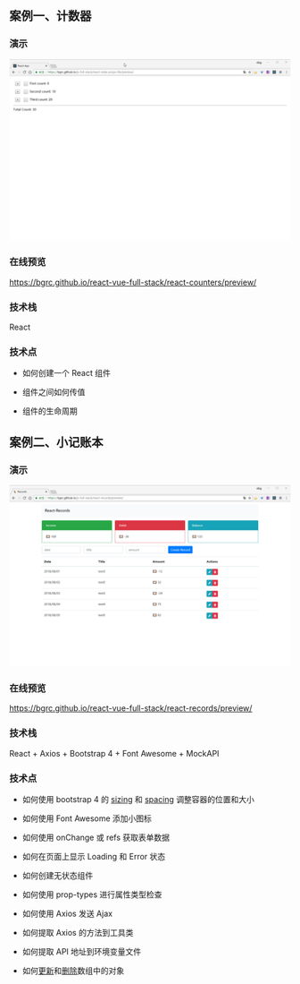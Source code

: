 ## 案例一、计数器

### 演示

<p align='center'>
<img src='./images/counter.gif' width='600' alt='npm start'>
</p>

### 在线预览

https://bgrc.github.io/react-vue-full-stack/react-counters/preview/

### 技术栈

React

### 技术点

- 如何创建一个 React 组件

- 组件之间如何传值

- 组件的生命周期

## 案例二、小记账本

### 演示

<p align='center'>
<img src='./images/records.gif' width='600' alt='npm start'>
</p>

### 在线预览

https://bgrc.github.io/react-vue-full-stack/react-records/preview/

### 技术栈

React + Axios + Bootstrap 4 + Font Awesome + MockAPI

### 技术点

- 如何使用 bootstrap 4 的 [sizing](https://getbootstrap.com/docs/4.0/utilities/sizing/) 和 [spacing](https://getbootstrap.com/docs/4.0/utilities/spacing/) 调整容器的位置和大小

- 如何使用 Font Awesome 添加小图标

- 如何使用 onChange 或 refs 获取表单数据

- 如何在页面上显示 Loading 和 Error 状态

- 如何创建无状态组件

- 如何使用 prop-types 进行属性类型检查

- 如何使用 Axios 发送 Ajax

- 如何提取 Axios 的方法到工具类

- 如何提取 API 地址到环境变量文件

- 如何[更新](https://redux.js.org/recipes/structuringreducers/immutableupdatepatterns#updating-an-item-in-an-array)和[删除](https://redux.js.org/recipes/structuringreducers/immutableupdatepatterns#inserting-and-removing-items-in-arrays)数组中的对象